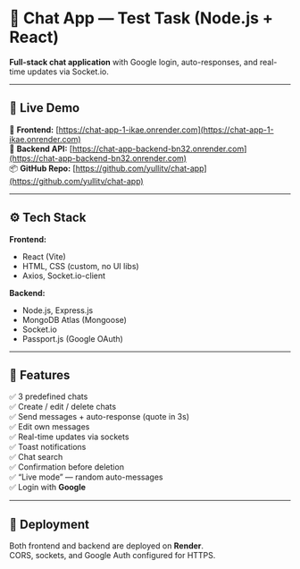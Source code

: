# 💬 Chat App — Test Task (Node.js + React)

**Full-stack chat application** with Google login, auto-responses, and real-time updates via Socket.io.  

---

## 🚀 Live Demo
🔗 **Frontend:** [https://chat-app-1-ikae.onrender.com](https://chat-app-1-ikae.onrender.com)  
🔗 **Backend API:** [https://chat-app-backend-bn32.onrender.com](https://chat-app-backend-bn32.onrender.com)  
📦 **GitHub Repo:** [https://github.com/yullitv/chat-app](https://github.com/yullitv/chat-app)

---

## ⚙️ Tech Stack

**Frontend:**  
- React (Vite)  
- HTML, CSS (custom, no UI libs)  
- Axios, Socket.io-client  

**Backend:**  
- Node.js, Express.js  
- MongoDB Atlas (Mongoose)  
- Socket.io  
- Passport.js (Google OAuth)  

---

## 🧠 Features

✅ 3 predefined chats  
✅ Create / edit / delete chats  
✅ Send messages + auto-response (quote in 3s)  
✅ Edit own messages  
✅ Real-time updates via sockets  
✅ Toast notifications  
✅ Chat search  
✅ Confirmation before deletion  
✅ “Live mode” — random auto-messages  
✅ Login with **Google**

---

## 🧩 Deployment

Both frontend and backend are deployed on **Render**.  
CORS, sockets, and Google Auth configured for HTTPS.
